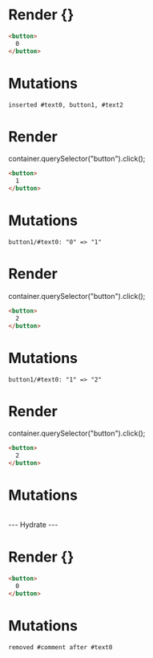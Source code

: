 # Render {}
```html
<button>
  0
</button>
```

# Mutations
```
inserted #text0, button1, #text2
```


# Render 
container.querySelector("button").click();

```html
<button>
  1
</button>
```

# Mutations
```
button1/#text0: "0" => "1"
```


# Render 
container.querySelector("button").click();

```html
<button>
  2
</button>
```

# Mutations
```
button1/#text0: "1" => "2"
```


# Render 
container.querySelector("button").click();

```html
<button>
  2
</button>
```

# Mutations
```

```


--- Hydrate ---
# Render {}
```html
<button>
  0
</button>
```

# Mutations
```
removed #comment after #text0
```